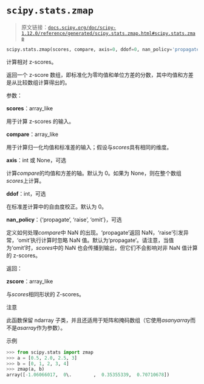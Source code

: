 # `scipy.stats.zmap`

> 原文链接：[`docs.scipy.org/doc/scipy-1.12.0/reference/generated/scipy.stats.zmap.html#scipy.stats.zmap`](https://docs.scipy.org/doc/scipy-1.12.0/reference/generated/scipy.stats.zmap.html#scipy.stats.zmap)

```py
scipy.stats.zmap(scores, compare, axis=0, ddof=0, nan_policy='propagate')
```

计算相对 z-scores。

返回一个 z-score 数组，即标准化为零均值和单位方差的分数，其中均值和方差是从比较数组计算得出的。

参数：

**scores**：array_like

用于计算 z-scores 的输入。

**compare**：array_like

用于计算归一化均值和标准差的输入；假设与*scores*具有相同的维度。

**axis**：int 或 None，可选

计算*compare*的均值和方差的轴。默认为 0。如果为 None，则在整个数组*scores*上计算。

**ddof**：int，可选

在标准差计算中的自由度校正。默认为 0。

**nan_policy**：{‘propagate’, ‘raise’, ‘omit’}，可选

定义如何处理*compare*中 NaN 的出现。‘propagate’返回 NaN，‘raise’引发异常，‘omit’执行计算时忽略 NaN 值。默认为‘propagate’。请注意，当值为‘omit’时，*scores*中的 NaN 也会传播到输出，但它们不会影响对非 NaN 值计算的 z-scores。

返回：

**zscore**：array_like

与*scores*相同形状的 Z-scores。

注意

此函数保留 ndarray 子类，并且还适用于矩阵和掩码数组（它使用*asanyarray*而不是*asarray*作为参数）。

示例

```py
>>> from scipy.stats import zmap
>>> a = [0.5, 2.0, 2.5, 3]
>>> b = [0, 1, 2, 3, 4]
>>> zmap(a, b)
array([-1.06066017,  0\.        ,  0.35355339,  0.70710678]) 
```
